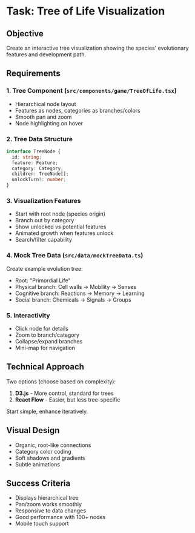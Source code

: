# Task: Tree of Life Visualization

## Objective
Create an interactive tree visualization showing the species' evolutionary features and development path.

## Requirements

### 1. Tree Component (`src/components/game/TreeOfLife.tsx`)
- Hierarchical node layout
- Features as nodes, categories as branches/colors
- Smooth pan and zoom
- Node highlighting on hover

### 2. Tree Data Structure
```typescript
interface TreeNode {
  id: string;
  feature: Feature;
  category: Category;
  children: TreeNode[];
  unlockTurn?: number;
}
```

### 3. Visualization Features
- Start with root node (species origin)
- Branch out by category
- Show unlocked vs potential features
- Animated growth when features unlock
- Search/filter capability

### 4. Mock Tree Data (`src/data/mockTreeData.ts`)
Create example evolution tree:
- Root: "Primordial Life"
- Physical branch: Cell walls → Mobility → Senses
- Cognitive branch: Reactions → Memory → Learning
- Social branch: Chemicals → Signals → Groups

### 5. Interactivity
- Click node for details
- Zoom to branch/category
- Collapse/expand branches
- Mini-map for navigation

## Technical Approach
Two options (choose based on complexity):
1. **D3.js** - More control, standard for trees
2. **React Flow** - Easier, but less tree-specific

Start simple, enhance iteratively.

## Visual Design
- Organic, root-like connections
- Category color coding
- Soft shadows and gradients
- Subtle animations

## Success Criteria
- Displays hierarchical tree
- Pan/zoom works smoothly
- Responsive to data changes
- Good performance with 100+ nodes
- Mobile touch support